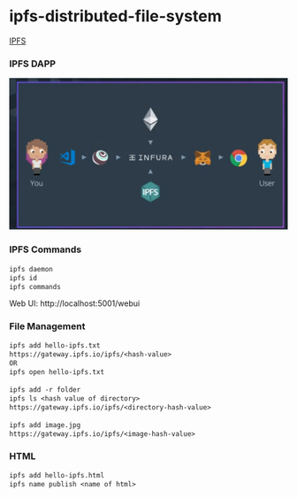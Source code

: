 # ipfs-distributed-file-system

[IPFS](https://ipfs.io/)
### IPFS DAPP
![DAPP Arch IPFS](images/ipfs_use.png)

### IPFS Commands

```
ipfs daemon
ipfs id
ipfs commands

```
Web UI: 
http://localhost:5001/webui

### File Management
```
ipfs add hello-ipfs.txt
https://gateway.ipfs.io/ipfs/<hash-value>
OR
ipfs open hello-ipfs.txt

ipfs add -r folder
ipfs ls <hash value of directory>
https://gateway.ipfs.io/ipfs/<directory-hash-value>

ipfs add image.jpg
https://gateway.ipfs.io/ipfs/<image-hash-value>

```
### HTML
```
ipfs add hello-ipfs.html
ipfs name publish <name of html>

```
